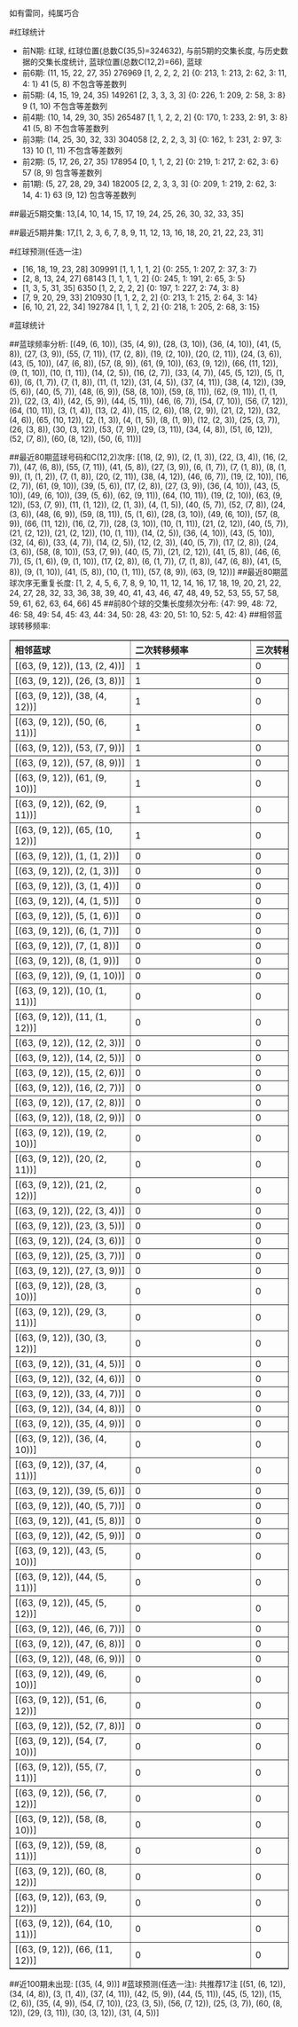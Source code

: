 <!-- 
.. title: 大乐透10106期(2010-09-11)数据分析报告
.. slug: dlott-10106-2010-09-11-report
.. date: 2010-09-12 08:00:00 UTC+08:00
.. tags: Lottery
.. link: 
.. description: 
.. type: text
-->

如有雷同，纯属巧合

<!-- TEASER_END-->

#红球统计

- 前N期: 红球, 红球位置(总数C(35,5)=324632), 与前5期的交集长度, 与历史数据的交集长度统计, 蓝球位置(总数C(12,2)=66), 蓝球
- 前6期: (11, 15, 22, 27, 35) 276969 [1, 2, 2, 2, 2] {0: 213, 1: 213, 2: 62, 3: 11, 4: 1} 41 (5, 8) 不包含等差数列
- 前5期: (4, 15, 19, 24, 35) 149261 [2, 3, 3, 3, 3] {0: 226, 1: 209, 2: 58, 3: 8} 9 (1, 10) 不包含等差数列
- 前4期: (10, 14, 29, 30, 35) 265487 [1, 1, 2, 2, 2] {0: 170, 1: 233, 2: 91, 3: 8} 41 (5, 8) 不包含等差数列
- 前3期: (14, 25, 30, 32, 33) 304058 [2, 2, 2, 3, 3] {0: 162, 1: 231, 2: 97, 3: 13} 10 (1, 11) 不包含等差数列
- 前2期: (5, 17, 26, 27, 35) 178954 [0, 1, 1, 2, 2] {0: 219, 1: 217, 2: 62, 3: 6} 57 (8, 9) 包含等差数列
- 前1期: (5, 27, 28, 29, 34) 182005 [2, 2, 3, 3, 3] {0: 209, 1: 219, 2: 62, 3: 14, 4: 1} 63 (9, 12) 包含等差数列

##最近5期交集:
13,[4, 10, 14, 15, 17, 19, 24, 25, 26, 30, 32, 33, 35]

##最近5期并集:
17,[1, 2, 3, 6, 7, 8, 9, 11, 12, 13, 16, 18, 20, 21, 22, 23, 31]

#红球预测(任选一注)

- [16, 18, 19, 23, 28] 309991 [1, 1, 1, 1, 2] {0: 255, 1: 207, 2: 37, 3: 7}
- [2, 8, 13, 24, 27] 68143 [1, 1, 1, 1, 2] {0: 245, 1: 191, 2: 65, 3: 5}
- [1, 3, 5, 31, 35] 6350 [1, 2, 2, 2, 2] {0: 197, 1: 227, 2: 74, 3: 8}
- [7, 9, 20, 29, 33] 210930 [1, 1, 2, 2, 2] {0: 213, 1: 215, 2: 64, 3: 14}
- [6, 10, 21, 22, 34] 192784 [1, 1, 1, 2, 2] {0: 218, 1: 205, 2: 68, 3: 15}

#蓝球统计

##蓝球频率分析:
[(49, (6, 10)), (35, (4, 9)), (28, (3, 10)), (36, (4, 10)), (41, (5, 8)), (27, (3, 9)), (55, (7, 11)), (17, (2, 8)), (19, (2, 10)), (20, (2, 11)), (24, (3, 6)), (43, (5, 10)), (47, (6, 8)), (57, (8, 9)), (61, (9, 10)), (63, (9, 12)), (66, (11, 12)), (9, (1, 10)), (10, (1, 11)), (14, (2, 5)), (16, (2, 7)), (33, (4, 7)), (45, (5, 12)), (5, (1, 6)), (6, (1, 7)), (7, (1, 8)), (11, (1, 12)), (31, (4, 5)), (37, (4, 11)), (38, (4, 12)), (39, (5, 6)), (40, (5, 7)), (48, (6, 9)), (58, (8, 10)), (59, (8, 11)), (62, (9, 11)), (1, (1, 2)), (22, (3, 4)), (42, (5, 9)), (44, (5, 11)), (46, (6, 7)), (54, (7, 10)), (56, (7, 12)), (64, (10, 11)), (3, (1, 4)), (13, (2, 4)), (15, (2, 6)), (18, (2, 9)), (21, (2, 12)), (32, (4, 6)), (65, (10, 12)), (2, (1, 3)), (4, (1, 5)), (8, (1, 9)), (12, (2, 3)), (25, (3, 7)), (26, (3, 8)), (30, (3, 12)), (53, (7, 9)), (29, (3, 11)), (34, (4, 8)), (51, (6, 12)), (52, (7, 8)), (60, (8, 12)), (50, (6, 11))]

##最近80期蓝球号码和C(12,2)次序:
[(18, (2, 9)), (2, (1, 3)), (22, (3, 4)), (16, (2, 7)), (47, (6, 8)), (55, (7, 11)), (41, (5, 8)), (27, (3, 9)), (6, (1, 7)), (7, (1, 8)), (8, (1, 9)), (1, (1, 2)), (7, (1, 8)), (20, (2, 11)), (38, (4, 12)), (46, (6, 7)), (19, (2, 10)), (16, (2, 7)), (61, (9, 10)), (39, (5, 6)), (17, (2, 8)), (27, (3, 9)), (36, (4, 10)), (43, (5, 10)), (49, (6, 10)), (39, (5, 6)), (62, (9, 11)), (64, (10, 11)), (19, (2, 10)), (63, (9, 12)), (53, (7, 9)), (11, (1, 12)), (2, (1, 3)), (4, (1, 5)), (40, (5, 7)), (52, (7, 8)), (24, (3, 6)), (48, (6, 9)), (59, (8, 11)), (5, (1, 6)), (28, (3, 10)), (49, (6, 10)), (57, (8, 9)), (66, (11, 12)), (16, (2, 7)), (28, (3, 10)), (10, (1, 11)), (21, (2, 12)), (40, (5, 7)), (21, (2, 12)), (21, (2, 12)), (10, (1, 11)), (14, (2, 5)), (36, (4, 10)), (43, (5, 10)), (32, (4, 6)), (33, (4, 7)), (14, (2, 5)), (12, (2, 3)), (40, (5, 7)), (17, (2, 8)), (24, (3, 6)), (58, (8, 10)), (53, (7, 9)), (40, (5, 7)), (21, (2, 12)), (41, (5, 8)), (46, (6, 7)), (5, (1, 6)), (9, (1, 10)), (17, (2, 8)), (6, (1, 7)), (7, (1, 8)), (47, (6, 8)), (41, (5, 8)), (9, (1, 10)), (41, (5, 8)), (10, (1, 11)), (57, (8, 9)), (63, (9, 12))]
##最近80期蓝球次序无重复长度:
[1, 2, 4, 5, 6, 7, 8, 9, 10, 11, 12, 14, 16, 17, 18, 19, 20, 21, 22, 24, 27, 28, 32, 33, 36, 38, 39, 40, 41, 43, 46, 47, 48, 49, 52, 53, 55, 57, 58, 59, 61, 62, 63, 64, 66] 45
##前80个球的交集长度频次分布:
{47: 99, 48: 72, 46: 58, 49: 54, 45: 43, 44: 34, 50: 28, 43: 20, 51: 10, 52: 5, 42: 4}
##相邻蓝球转移频率:
<table border="1" class="table table-striped dataframe">
  <thead>
    <tr style="text-align: left;">
      <th style="min-width: 200px;">相邻蓝球</th>
      <th style="min-width: 200px;">二次转移频率</th>
      <th style="min-width: 200px;">三次转移频率</th>
    </tr>
  </thead>
  <tbody>
    <tr>
      <td>   [(63, (9, 12)), (13, (2, 4))]</td>
      <td> 1</td>
      <td> 0</td>
    </tr>
    <tr>
      <td>   [(63, (9, 12)), (26, (3, 8))]</td>
      <td> 1</td>
      <td> 0</td>
    </tr>
    <tr>
      <td>  [(63, (9, 12)), (38, (4, 12))]</td>
      <td> 1</td>
      <td> 0</td>
    </tr>
    <tr>
      <td>  [(63, (9, 12)), (50, (6, 11))]</td>
      <td> 1</td>
      <td> 0</td>
    </tr>
    <tr>
      <td>   [(63, (9, 12)), (53, (7, 9))]</td>
      <td> 1</td>
      <td> 0</td>
    </tr>
    <tr>
      <td>   [(63, (9, 12)), (57, (8, 9))]</td>
      <td> 1</td>
      <td> 0</td>
    </tr>
    <tr>
      <td>  [(63, (9, 12)), (61, (9, 10))]</td>
      <td> 1</td>
      <td> 0</td>
    </tr>
    <tr>
      <td>  [(63, (9, 12)), (62, (9, 11))]</td>
      <td> 1</td>
      <td> 0</td>
    </tr>
    <tr>
      <td> [(63, (9, 12)), (65, (10, 12))]</td>
      <td> 1</td>
      <td> 0</td>
    </tr>
    <tr>
      <td>    [(63, (9, 12)), (1, (1, 2))]</td>
      <td> 0</td>
      <td> 0</td>
    </tr>
    <tr>
      <td>    [(63, (9, 12)), (2, (1, 3))]</td>
      <td> 0</td>
      <td> 0</td>
    </tr>
    <tr>
      <td>    [(63, (9, 12)), (3, (1, 4))]</td>
      <td> 0</td>
      <td> 0</td>
    </tr>
    <tr>
      <td>    [(63, (9, 12)), (4, (1, 5))]</td>
      <td> 0</td>
      <td> 0</td>
    </tr>
    <tr>
      <td>    [(63, (9, 12)), (5, (1, 6))]</td>
      <td> 0</td>
      <td> 0</td>
    </tr>
    <tr>
      <td>    [(63, (9, 12)), (6, (1, 7))]</td>
      <td> 0</td>
      <td> 0</td>
    </tr>
    <tr>
      <td>    [(63, (9, 12)), (7, (1, 8))]</td>
      <td> 0</td>
      <td> 0</td>
    </tr>
    <tr>
      <td>    [(63, (9, 12)), (8, (1, 9))]</td>
      <td> 0</td>
      <td> 0</td>
    </tr>
    <tr>
      <td>   [(63, (9, 12)), (9, (1, 10))]</td>
      <td> 0</td>
      <td> 0</td>
    </tr>
    <tr>
      <td>  [(63, (9, 12)), (10, (1, 11))]</td>
      <td> 0</td>
      <td> 0</td>
    </tr>
    <tr>
      <td>  [(63, (9, 12)), (11, (1, 12))]</td>
      <td> 0</td>
      <td> 0</td>
    </tr>
    <tr>
      <td>   [(63, (9, 12)), (12, (2, 3))]</td>
      <td> 0</td>
      <td> 0</td>
    </tr>
    <tr>
      <td>   [(63, (9, 12)), (14, (2, 5))]</td>
      <td> 0</td>
      <td> 0</td>
    </tr>
    <tr>
      <td>   [(63, (9, 12)), (15, (2, 6))]</td>
      <td> 0</td>
      <td> 0</td>
    </tr>
    <tr>
      <td>   [(63, (9, 12)), (16, (2, 7))]</td>
      <td> 0</td>
      <td> 0</td>
    </tr>
    <tr>
      <td>   [(63, (9, 12)), (17, (2, 8))]</td>
      <td> 0</td>
      <td> 0</td>
    </tr>
    <tr>
      <td>   [(63, (9, 12)), (18, (2, 9))]</td>
      <td> 0</td>
      <td> 0</td>
    </tr>
    <tr>
      <td>  [(63, (9, 12)), (19, (2, 10))]</td>
      <td> 0</td>
      <td> 0</td>
    </tr>
    <tr>
      <td>  [(63, (9, 12)), (20, (2, 11))]</td>
      <td> 0</td>
      <td> 0</td>
    </tr>
    <tr>
      <td>  [(63, (9, 12)), (21, (2, 12))]</td>
      <td> 0</td>
      <td> 0</td>
    </tr>
    <tr>
      <td>   [(63, (9, 12)), (22, (3, 4))]</td>
      <td> 0</td>
      <td> 0</td>
    </tr>
    <tr>
      <td>   [(63, (9, 12)), (23, (3, 5))]</td>
      <td> 0</td>
      <td> 0</td>
    </tr>
    <tr>
      <td>   [(63, (9, 12)), (24, (3, 6))]</td>
      <td> 0</td>
      <td> 0</td>
    </tr>
    <tr>
      <td>   [(63, (9, 12)), (25, (3, 7))]</td>
      <td> 0</td>
      <td> 0</td>
    </tr>
    <tr>
      <td>   [(63, (9, 12)), (27, (3, 9))]</td>
      <td> 0</td>
      <td> 0</td>
    </tr>
    <tr>
      <td>  [(63, (9, 12)), (28, (3, 10))]</td>
      <td> 0</td>
      <td> 0</td>
    </tr>
    <tr>
      <td>  [(63, (9, 12)), (29, (3, 11))]</td>
      <td> 0</td>
      <td> 0</td>
    </tr>
    <tr>
      <td>  [(63, (9, 12)), (30, (3, 12))]</td>
      <td> 0</td>
      <td> 0</td>
    </tr>
    <tr>
      <td>   [(63, (9, 12)), (31, (4, 5))]</td>
      <td> 0</td>
      <td> 0</td>
    </tr>
    <tr>
      <td>   [(63, (9, 12)), (32, (4, 6))]</td>
      <td> 0</td>
      <td> 0</td>
    </tr>
    <tr>
      <td>   [(63, (9, 12)), (33, (4, 7))]</td>
      <td> 0</td>
      <td> 0</td>
    </tr>
    <tr>
      <td>   [(63, (9, 12)), (34, (4, 8))]</td>
      <td> 0</td>
      <td> 0</td>
    </tr>
    <tr>
      <td>   [(63, (9, 12)), (35, (4, 9))]</td>
      <td> 0</td>
      <td> 0</td>
    </tr>
    <tr>
      <td>  [(63, (9, 12)), (36, (4, 10))]</td>
      <td> 0</td>
      <td> 0</td>
    </tr>
    <tr>
      <td>  [(63, (9, 12)), (37, (4, 11))]</td>
      <td> 0</td>
      <td> 0</td>
    </tr>
    <tr>
      <td>   [(63, (9, 12)), (39, (5, 6))]</td>
      <td> 0</td>
      <td> 0</td>
    </tr>
    <tr>
      <td>   [(63, (9, 12)), (40, (5, 7))]</td>
      <td> 0</td>
      <td> 0</td>
    </tr>
    <tr>
      <td>   [(63, (9, 12)), (41, (5, 8))]</td>
      <td> 0</td>
      <td> 0</td>
    </tr>
    <tr>
      <td>   [(63, (9, 12)), (42, (5, 9))]</td>
      <td> 0</td>
      <td> 0</td>
    </tr>
    <tr>
      <td>  [(63, (9, 12)), (43, (5, 10))]</td>
      <td> 0</td>
      <td> 0</td>
    </tr>
    <tr>
      <td>  [(63, (9, 12)), (44, (5, 11))]</td>
      <td> 0</td>
      <td> 0</td>
    </tr>
    <tr>
      <td>  [(63, (9, 12)), (45, (5, 12))]</td>
      <td> 0</td>
      <td> 0</td>
    </tr>
    <tr>
      <td>   [(63, (9, 12)), (46, (6, 7))]</td>
      <td> 0</td>
      <td> 0</td>
    </tr>
    <tr>
      <td>   [(63, (9, 12)), (47, (6, 8))]</td>
      <td> 0</td>
      <td> 0</td>
    </tr>
    <tr>
      <td>   [(63, (9, 12)), (48, (6, 9))]</td>
      <td> 0</td>
      <td> 0</td>
    </tr>
    <tr>
      <td>  [(63, (9, 12)), (49, (6, 10))]</td>
      <td> 0</td>
      <td> 0</td>
    </tr>
    <tr>
      <td>  [(63, (9, 12)), (51, (6, 12))]</td>
      <td> 0</td>
      <td> 0</td>
    </tr>
    <tr>
      <td>   [(63, (9, 12)), (52, (7, 8))]</td>
      <td> 0</td>
      <td> 0</td>
    </tr>
    <tr>
      <td>  [(63, (9, 12)), (54, (7, 10))]</td>
      <td> 0</td>
      <td> 0</td>
    </tr>
    <tr>
      <td>  [(63, (9, 12)), (55, (7, 11))]</td>
      <td> 0</td>
      <td> 0</td>
    </tr>
    <tr>
      <td>  [(63, (9, 12)), (56, (7, 12))]</td>
      <td> 0</td>
      <td> 0</td>
    </tr>
    <tr>
      <td>  [(63, (9, 12)), (58, (8, 10))]</td>
      <td> 0</td>
      <td> 0</td>
    </tr>
    <tr>
      <td>  [(63, (9, 12)), (59, (8, 11))]</td>
      <td> 0</td>
      <td> 0</td>
    </tr>
    <tr>
      <td>  [(63, (9, 12)), (60, (8, 12))]</td>
      <td> 0</td>
      <td> 0</td>
    </tr>
    <tr>
      <td>  [(63, (9, 12)), (63, (9, 12))]</td>
      <td> 0</td>
      <td> 0</td>
    </tr>
    <tr>
      <td> [(63, (9, 12)), (64, (10, 11))]</td>
      <td> 0</td>
      <td> 0</td>
    </tr>
    <tr>
      <td> [(63, (9, 12)), (66, (11, 12))]</td>
      <td> 0</td>
      <td> 0</td>
    </tr>
  </tbody>
</table>
##近100期未出现:
[(35, (4, 9))]
#蓝球预测(任选一注):
共推荐17注
[(51, (6, 12)), (34, (4, 8)), (3, (1, 4)), (37, (4, 11)), (42, (5, 9)), (44, (5, 11)), (45, (5, 12)), (15, (2, 6)), (35, (4, 9)), (54, (7, 10)), (23, (3, 5)), (56, (7, 12)), (25, (3, 7)), (60, (8, 12)), (29, (3, 11)), (30, (3, 12)), (31, (4, 5))]

